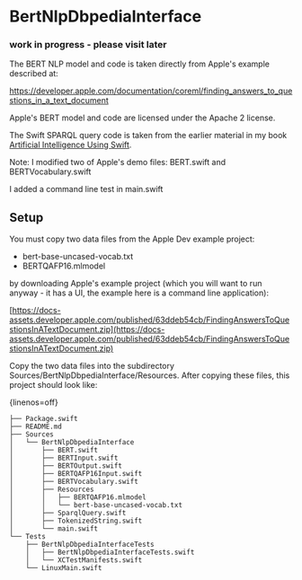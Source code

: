 # BertNlpDbpediaInterface

### work in progress - please visit later

The BERT NLP model and code is taken directly from Apple's example described at:

https://developer.apple.com/documentation/coreml/finding_answers_to_questions_in_a_text_document

Apple's BERT model and code are licensed under the Apache 2 license.

The Swift SPARQL query code is taken from the earlier material in my book [Artificial Intelligence Using Swift](https://leanpub.com/SwiftAI).

Note: I modified two of Apple's demo files: BERT.swift and BERTVocabulary.swift

I added a command line test in main.swift

## Setup

You must copy two data files from the Apple Dev example project:

- bert-base-uncased-vocab.txt
- BERTQAFP16.mlmodel

by downloading Apple's example project (which you will want to run anyway - it has a UI, the example here is a command line application):

[https://docs-assets.developer.apple.com/published/63ddeb54cb/FindingAnswersToQuestionsInATextDocument.zip](https://docs-assets.developer.apple.com/published/63ddeb54cb/FindingAnswersToQuestionsInATextDocument.zip)

Copy the two data files into the subdirectory Sources/BertNlpDbpediaInterface/Resources. After copying these files, this project should look like:


{linenos=off}
~~~~~~~~
├── Package.swift
├── README.md
├── Sources
│   └── BertNlpDbpediaInterface
│       ├── BERT.swift
│       ├── BERTInput.swift
│       ├── BERTOutput.swift
│       ├── BERTQAFP16Input.swift
│       ├── BERTVocabulary.swift
│       ├── Resources
│       │   ├── BERTQAFP16.mlmodel
│       │   └── bert-base-uncased-vocab.txt
│       ├── SparqlQuery.swift
│       ├── TokenizedString.swift
│       └── main.swift
└── Tests
    ├── BertNlpDbpediaInterfaceTests
    │   ├── BertNlpDbpediaInterfaceTests.swift
    │   └── XCTestManifests.swift
    └── LinuxMain.swift
~~~~~~~~
